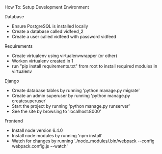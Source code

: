 How To: Setup Development Environment

Database

- Ensure PostgreSQL is installed locally
- Create a database called vidfeed_2
- Create a user called vidfeed with password vidfeed


Requirements

- Create virtualenv using virtualenvwrapper (or other)
- Workon virtualenv created in 1
- run "pip install requirements.txt" from root to install required modules in virtualenv

Django

- Create database tables by running 'python manage.py migrate'
- Create an admin superuser by running 'python manage.py createsuperuser'
- Start the project by running 'python manage.py runserver'
- See the site by browsing to 'localhost:8000'


Frontend

- Install node version 6.4.0
- Install node modules by running 'npm install'
- Watch for changes by running './node_modules/.bin/webpack --config webpack.config.js --watch'
